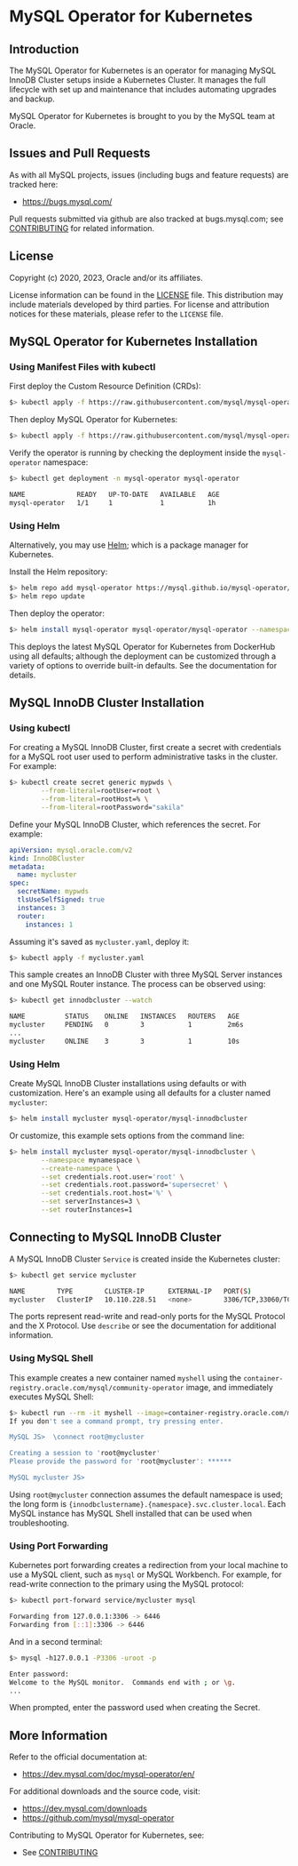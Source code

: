 # MySQL Operator for Kubernetes

## Introduction

The MySQL Operator for Kubernetes is an operator for managing MySQL InnoDB Cluster setups inside a Kubernetes Cluster. 
It manages the full lifecycle with set up and maintenance that includes automating upgrades and backup.

MySQL Operator for Kubernetes is brought to you by the MySQL team at Oracle.

## Issues and Pull Requests

As with all MySQL projects, issues (including bugs and feature requests) are tracked here:

  * https://bugs.mysql.com/

Pull requests submitted via github are also tracked at bugs.mysql.com; see [CONTRIBUTING](CONTRIBUTING.md) for related information.

## License

Copyright (c) 2020, 2023, Oracle and/or its affiliates.

License information can be found in the [LICENSE](https://github.com/mysql/mysql-operator/blob/8.0.36-2.0.13/LICENSE) file.
This distribution may include materials developed by third parties. For license
and attribution notices for these materials, please refer to the `LICENSE` file.

## MySQL Operator for Kubernetes Installation

### Using Manifest Files with kubectl

First deploy the Custom Resource Definition (CRDs):

```sh
$> kubectl apply -f https://raw.githubusercontent.com/mysql/mysql-operator/8.0.36-2.0.13/deploy/deploy-crds.yaml
```

Then deploy MySQL Operator for Kubernetes:

```sh
$> kubectl apply -f https://raw.githubusercontent.com/mysql/mysql-operator/8.0.36-2.0.13/deploy/deploy-operator.yaml
```

Verify the operator is running by checking the deployment inside the `mysql-operator` namespace:

```sh
$> kubectl get deployment -n mysql-operator mysql-operator

NAME             READY   UP-TO-DATE   AVAILABLE   AGE
mysql-operator   1/1     1            1           1h
```

### Using Helm

Alternatively, you may use [Helm](https://helm.sh/docs/intro/quickstart/); which is a package manager for Kubernetes.

Install the Helm repository:

```sh
$> helm repo add mysql-operator https://mysql.github.io/mysql-operator/
$> helm repo update
```

Then deploy the operator:

```sh
$> helm install mysql-operator mysql-operator/mysql-operator --namespace mysql-operator --create-namespace
```

This deploys the latest MySQL Operator for Kubernetes from DockerHub using all defaults; although the deployment 
can be customized through a variety of options to override built-in defaults. See the documentation for details.

## MySQL InnoDB Cluster Installation

### Using kubectl

For creating a MySQL InnoDB Cluster, first create a secret with credentials for a MySQL root user used to 
perform administrative tasks in the cluster. For example:

```sh
$> kubectl create secret generic mypwds \
        --from-literal=rootUser=root \
        --from-literal=rootHost=% \
        --from-literal=rootPassword="sakila"
```

Define your MySQL InnoDB Cluster, which references the secret. For example:

```yaml
apiVersion: mysql.oracle.com/v2
kind: InnoDBCluster
metadata:
  name: mycluster
spec:
  secretName: mypwds
  tlsUseSelfSigned: true
  instances: 3
  router:
    instances: 1
```

Assuming it's saved as `mycluster.yaml`, deploy it:

```sh
$> kubectl apply -f mycluster.yaml
```

This sample creates an InnoDB Cluster with three MySQL Server instances and one MySQL Router instance. 
The process can be observed using:

```sh
$> kubectl get innodbcluster --watch

NAME          STATUS    ONLINE   INSTANCES   ROUTERS   AGE
mycluster     PENDING   0        3           1         2m6s
...
mycluster     ONLINE    3        3           1         10s
```

### Using Helm

Create MySQL InnoDB Cluster installations using defaults or with customization. 
Here's an example using all defaults for a cluster named `mycluster`:

```sh
$> helm install mycluster mysql-operator/mysql-innodbcluster
```

Or customize, this example sets options from the command line:

```sh
$> helm install mycluster mysql-operator/mysql-innodbcluster \
        --namespace mynamespace \
        --create-namespace \
        --set credentials.root.user='root' \
        --set credentials.root.password='supersecret' \
        --set credentials.root.host='%' \
        --set serverInstances=3 \
        --set routerInstances=1
```

## Connecting to MySQL InnoDB Cluster

A MySQL InnoDB Cluster `Service` is created inside the Kubernetes cluster:

```sh
$> kubectl get service mycluster

NAME        TYPE        CLUSTER-IP      EXTERNAL-IP   PORT(S)                                                  AGE
mycluster   ClusterIP   10.110.228.51   <none>        3306/TCP,33060/TCP,6446/TCP,6448/TCP,6447/TCP,6449/TCP   26h
```

The ports represent read-write and read-only ports for the MySQL Protocol and the X Protocol. 
Use `describe` or see the documentation for additional information.

### Using MySQL Shell

This example creates a new container named `myshell` using the `container-registry.oracle.com/mysql/community-operator` image, and immediately executes MySQL Shell:
        
```sh
$> kubectl run --rm -it myshell --image=container-registry.oracle.com/mysql/community-operator -- mysqlsh
If you don't see a command prompt, try pressing enter.

MySQL JS>  \connect root@mycluster

Creating a session to 'root@mycluster'
Please provide the password for 'root@mycluster': ******

MySQL mycluster JS>
```

Using `root@mycluster` connection assumes the default namespace is used; the long form is `{innodbclustername}.{namespace}.svc.cluster.local`. 
Each MySQL instance has MySQL Shell installed that can be used when troubleshooting.

### Using Port Forwarding

Kubernetes port forwarding creates a redirection from your local machine to use a MySQL client, such as `mysql` or MySQL Workbench. 
For example, for read-write connection to the primary using the MySQL protocol:

```sh
$> kubectl port-forward service/mycluster mysql

Forwarding from 127.0.0.1:3306 -> 6446
Forwarding from [::1]:3306 -> 6446
```

And in a second terminal:

```sh
$> mysql -h127.0.0.1 -P3306 -uroot -p

Enter password:
Welcome to the MySQL monitor.  Commands end with ; or \g.
...
```

When prompted, enter the password used when creating the Secret.

## More Information

Refer to the official documentation at:

  * https://dev.mysql.com/doc/mysql-operator/en/

For additional downloads and the source code, visit:

  * https://dev.mysql.com/downloads
  * https://github.com/mysql/mysql-operator

Contributing to MySQL Operator for Kubernetes, see:

  * See [CONTRIBUTING](CONTRIBUTING.md)
